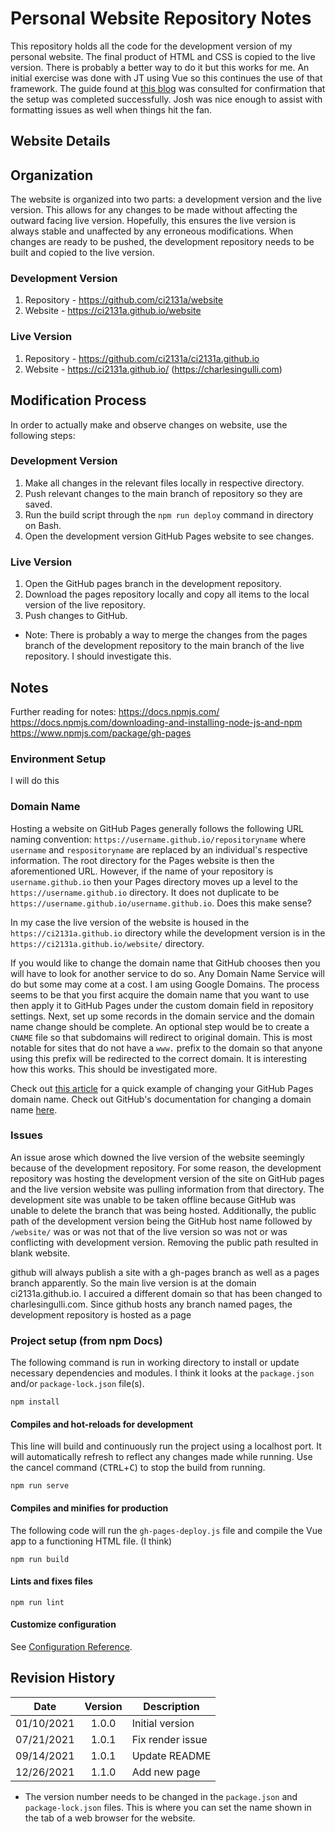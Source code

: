 # Personal Website Repository Notes

This repository holds all the code for the development version of my personal website. The final product of HTML and CSS is copied to the live version. There is probably a better way to do it but this works for me. An initial exercise was done with JT using Vue so this continues the use of that framework. The guide found at [this blog](https://blog.logrocket.com/build-deploy-vue-js-app-github-pages/) was consulted for confirmation that the setup was completed successfully. Josh was nice enough to assist with formatting issues as well when things hit the fan. 

## Website Details

## Organization

The website is organized into two parts: a development version and the live version. This allows for any changes to be made without affecting the outward facing live version. Hopefully, this ensures the live version is always stable and unaffected by any erroneous modifications. When changes are ready to be pushed, the development repository needs to be built and copied to the live version.

### Development Version

1. Repository - https://github.com/ci2131a/website
2. Website - https://ci2131a.github.io/website

### Live Version

1. Repository - https://github.com/ci2131a/ci2131a.github.io
2. Website - https://ci2131a.github.io/ (https://charlesingulli.com)

## Modification Process

In order to actually make and observe changes on website, use the following steps:

### Development Version

1. Make all changes in the relevant files locally in respective directory.
2. Push relevant changes to the main branch of repository so they are saved.
3. Run the build script through the `npm run deploy` command in directory on Bash. 
4. Open the development version GitHub Pages website to see changes.

### Live Version

1. Open the GitHub pages branch in the development repository.
2. Download the pages repository locally and copy all items to the local version of the live repository.
3. Push changes to GitHub.

* Note: There is probably a way to merge the changes from the pages branch of the development repository to the main branch of the live repository. I should investigate this.

## Notes

Further reading for notes:
https://docs.npmjs.com/
https://docs.npmjs.com/downloading-and-installing-node-js-and-npm
https://www.npmjs.com/package/gh-pages

### Environment Setup

I will do this


### Domain Name

Hosting a website on GitHub Pages generally follows the following URL naming convention: `https://username.github.io/repositoryname` where `username` and `respositoryname` are replaced by an individual's respective information. The root directory for the Pages website is then the aforementioned URL. However, if the name of your repository is `username.github.io` then your Pages directory moves up a level to the `https://username.github.io` directory. It does not duplicate to be `https://username.github.io/username.github.io`. Does this make sense?


In my case the live version of the website is housed in the `https://ci2131a.github.io` directory while the development version is in the `https://ci2131a.github.io/website/` directory.


If you would like to change the domain name that GitHub chooses then you will have to look for another service to do so. Any Domain Name Service will do but some may come at a cost. I am using Google Domains. The process seems to be that you first acquire the domain name that you want to use then apply it to GitHub Pages under the custom domain field in repository settings. Next, set up some records in the domain service and the domain name change should be complete. An optional step would be to create a `CNAME` file so that subdomains will redirect to original domain. This is most notable for sites that do not have a `www.` prefix to the domain so that anyone using this prefix will be redirected to the correct domain. It is interesting how this works. This should be investigated more. 


Check out [this article](https://hossainkhan.medium.com/using-custom-domain-for-github-pages-86b303d3918a) for a quick example of changing your GitHub Pages domain name. Check out GitHub's documentation for changing a domain name [here](https://docs.github.com/en/pages/configuring-a-custom-domain-for-your-github-pages-site/managing-a-custom-domain-for-your-github-pages-site).


### Issues

An issue arose which downed the live version of the website seemingly because of the development repository. For some reason, the development repository was hosting the development version of the site on GitHub pages and the live version website was pulling information from that directory. The development site was unable to be taken offline because GitHub was unable to delete the branch that was being hosted. Additionally, the public path of the development version being the GitHub host name followed by `/website/` was or was not that of the live version so was not or was conflicting with development version. Removing the public path resulted in blank website.


github will always publish a site with a gh-pages branch as well as a pages branch apparently. So the main live version is at the domain ci2131a.github.io. I accuired a different domain so that has been changed to charlesingulli.com. Since github hosts any branch named pages, the development repository is hosted as a page 


### Project setup (from npm Docs)
The following command is run in working directory to install or update necessary dependencies and modules. I think it looks at the `package.json` and/or `package-lock.json` file(s).
```
npm install
```

#### Compiles and hot-reloads for development
This line will build and continuously run the project using a localhost port. It will automatically refresh to reflect any changes made while running. Use the cancel command (<kbd>CTRL</kbd>+<kbd>C</kbd>) to stop the build from running.
```
npm run serve
```

#### Compiles and minifies for production
The following code will run the `gh-pages-deploy.js` file and compile the Vue app to a functioning HTML file. (I think)
```
npm run build
```

#### Lints and fixes files
```
npm run lint
```

#### Customize configuration
See [Configuration Reference](https://cli.vuejs.org/config/).


## Revision History

| Date          | Version       | Description  |
| ------------- |:-------------:| -------------|
| 01/10/2021    | 1.0.0         | Initial version |
| 07/21/2021    | 1.0.1         | Fix render issue |
| 09/14/2021	| 1.0.1			| Update README |
| 12/26/2021	| 1.1.0			| Add new page |

* The version number needs to be changed in the `package.json` and `package-lock.json` files. This is where you can set the name shown in the tab of a web browser for the website.
